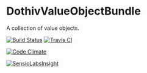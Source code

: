 DothivValueObjectBundle
=================

A collection of value objects.

[![Build Status](http://jenkins.tld.hiv:8080/job/DothivValueObjectBundle/badge/icon)](http://jenkins.tld.hiv:8080/job/DothivValueObjectBundle/) [![Travis CI](https://travis-ci.org/dothiv/DothivValueObjectBundle.svg?branch=master)](https://travis-ci.org/dothiv/DothivValueObjectBundle)

[![Code Climate](https://codeclimate.com/github/dothiv/DothivValueObjectBundle/badges/gpa.svg)](https://codeclimate.com/github/dothiv/DothivValueObjectBundle)

[![SensioLabsInsight](https://insight.sensiolabs.com/projects/6dfaaff5-73ab-4238-a387-f3a975fa0eb7/big.png)](https://insight.sensiolabs.com/projects/6dfaaff5-73ab-4238-a387-f3a975fa0eb7)
